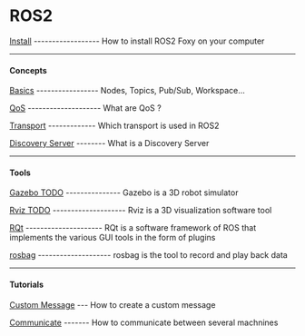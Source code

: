 # ROS2

[Install](https://github.com/kingTM83/ROS2/blob/main/INSTALL.md) 
   ------------------ How to install ROS2 Foxy on your computer
   
   --------------------------------------
   
  #### Concepts
  [Basics](https://github.com/kingTM83/ROS2/blob/main/BASICS.md)
  ----------------- Nodes, Topics, Pub/Sub, Workspace...
  
  [QoS](https://github.com/kingTM83/ROS2/blob/main/QOS.md)
  -------------------- What are QoS ?
  
  [Transport](https://github.com/kingTM83/ROS2/blob/main/TRANSPORT.md)
 ------------- Which transport is used in ROS2
 
   [Discovery Server](https://github.com/kingTM83/ROS2/blob/main/DISCOVERY.md)
 -------- What is a Discovery Server
  
 --------------------------------------
 
 #### Tools
 [Gazebo TODO](https://github.com/kingTM83/ROS2/blob/main/GAZEBO.md)
 --------------- Gazebo is a 3D robot simulator
 
 [Rviz TODO](https://github.com/kingTM83/ROS2/blob/main/RVIZ.md)
 -------------------- Rviz is a 3D visualization software tool
 
 [RQt](https://github.com/kingTM83/ROS2/blob/main/RQT.md)
 --------------------- RQt is a software framework of ROS that implements the various GUI tools in the form of plugins
 
 [rosbag](https://github.com/kingTM83/ROS2/blob/main/ROSBAG.md)
 -------------------- rosbag is the tool to record and play back data

 --------------------------------------
 
 #### Tutorials
 [Custom Message](https://github.com/kingTM83/ROS2/blob/main/MESSAGE.md)
  --- How to create a custom message
  
  [Communicate](https://github.com/kingTM83/ROS2/blob/main/COMMUNICATE.md)
 ------- How to communicate between several machnines
